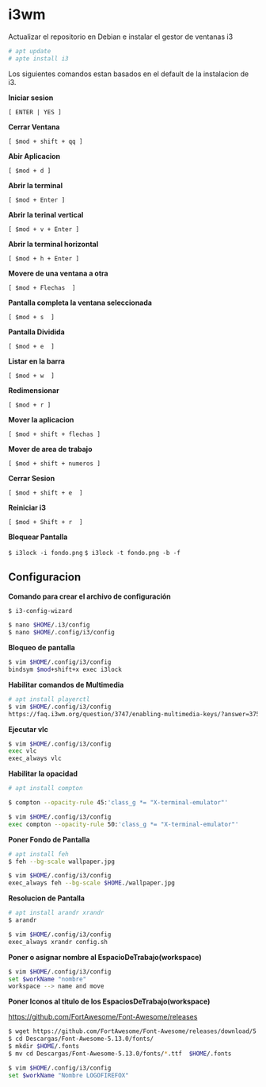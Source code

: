 # i3wm


Actualizar el repositorio en Debian e instalar el gestor de ventanas i3

```bash
# apt update
# apte install i3
```

Los siguientes comandos estan basados en el default de la instalacion de i3.

__Iniciar sesion__

```[ ENTER | YES ]```


__Cerrar Ventana__

```[ $mod + shift + qq ]```


__Abir Aplicacion__

```[ $mod + d ]```


__Abrir la terminal__

```[ $mod + Enter ]```


__Abrir la terinal vertical__

```[ $mod + v + Enter ]```


__Abrir la terminal horizontal__

```[ $mod + h + Enter ]```


__Movere de una ventana a otra__

```[ $mod + Flechas  ]```


__Pantalla completa la ventana seleccionada__

```[ $mod + s  ]```


__Pantalla Dividida__

```[ $mod + e  ]```


__Listar en la barra__

```[ $mod + w  ]```

__Redimensionar__

```[ $mod + r ]```


__Mover la aplicacion__

```[ $mod + shift + flechas ]```

__Mover de area de trabajo__

```[ $mod + shift + numeros ]```


__Cerrar Sesion__

```[ $mod + shift + e  ]```


__Reiniciar i3__

```[ $mod + Shift + r  ]```


__Bloquear Pantalla__

```$ i3lock -i fondo.png```
```$ i3lock -t fondo.png -b -f```

## Configuracion

__Comando para crear el archivo de configuración__

```bash
$ i3-config-wizard

$ nano $HOME/.i3/config
$ nano $HOME/.config/i3/config
```

__Bloqueo de pantalla__

```bash
$ vim $HOME/.config/i3/config
bindsym $mod+shift+x exec i3lock
```

__Habilitar comandos de Multimedia__
```bash
# apt install playerctl
$ vim $HOME/.config/i3/config
https://faq.i3wm.org/question/3747/enabling-multimedia-keys/?answer=3759#post-id-3759
```

__Ejecutar vlc__

```bash
$ vim $HOME/.config/i3/config
exec vlc
exec_always vlc
```

__Habilitar la opacidad__

```bash
# apt install compton

$ compton --opacity-rule 45:'class_g *= "X-terminal-emulator"'

$ vim $HOME/.config/i3/config
exec compton --opacity-rule 50:'class_g *= "X-terminal-emulator"'
```

__Poner Fondo de Pantalla__

```bash
# apt install feh
$ feh --bg-scale wallpaper.jpg

$ vim $HOME/.config/i3/config
exec_always feh --bg-scale $HOME./wallpaper.jpg
```

__Resolucion de Pantalla__

```bash
# apt install arandr xrandr
$ arandr

$ vim $HOME/.config/i3/config
exec_always xrandr config.sh
```

__Poner o asignar nombre al EspacioDeTrabajo(workspace)__

```bash
$ vim $HOME/.config/i3/config
set $workName "nombre"
workspace --> name and move
```

__Poner Iconos al titulo de los EspaciosDeTrabajo(workspace)__

https://github.com/FortAwesome/Font-Awesome/releases

```bash
$ wget https://github.com/FortAwesome/Font-Awesome/releases/download/5.13.0/fontawesome-free-5.13.0-web.zip
$ cd Descargas/Font-Awesome-5.13.0/fonts/
$ mkdir $HOME/.fonts
$ mv cd Descargas/Font-Awesome-5.13.0/fonts/*.ttf  $HOME/.fonts

$ vim $HOME/.config/i3/config
set $workName "Nombre LOGOFIREFOX"
```

